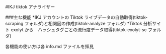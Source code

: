 #IKJ tiktok アナライザー

###主な機能
*IKJ アカウントの Tiktok ライブデータの自動取得(tiktok-scraping フォルダ)と相関図の作成(tiktok-analyze フォルダ)
*Tiktok 分析サイト exolyt から　ハッシュタグごとの流行度データ取得(tiktok-exolyt-sc フォルダ)

各機能の使い方は各 info.md ファイルを拝見

